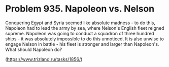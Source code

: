 # Problem 935. Napoleon vs. Nelson 

Conquering Egypt and Syria seemed like absolute madness - to do this, Napoleon had to lead the army by sea, where Nelson's English fleet reigned supreme. Napoleon was going to conduct a squadron of three hundred ships - it was absolutely impossible to do this unnoticed. It is also unwise to engage Nelson in battle - his fleet is stronger and larger than Napoleon's. What should Napoleon do?

(https://www.trizland.ru/tasks/1856/)